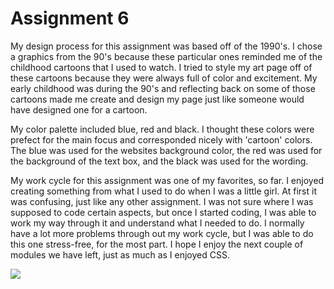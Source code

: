 # Assignment 6

My design process for this assignment was based off of the 1990's. I chose a graphics from the 90's because these particular ones reminded me of the childhood cartoons that I used to watch. I tried to style my art page off of these cartoons because they were always full of color and excitement. My early childhood was during the 90's and reflecting back on some of those cartoons made me create and design my page just like someone would have designed one for a cartoon.

My color palette included blue, red and black. I thought these colors were prefect for the main focus and corresponded nicely with 'cartoon' colors. The blue was used for the websites background color, the red was used for the background of the text box, and the black was used for the wording.

My work cycle for this assignment was one of my favorites, so far. I enjoyed creating something from what I used to do when I was a little girl. At first it was confusing, just like any other assignment. I was not sure where I was supposed to code certain aspects, but once I started coding, I was able to work my way through it and understand what I needed to do. I normally have a lot more problems through out my work cycle, but I was able to do this one stress-free, for the most part. I hope I enjoy the next couple of modules we have left, just as much as I enjoyed CSS.


![](../images/screenshot.png)

